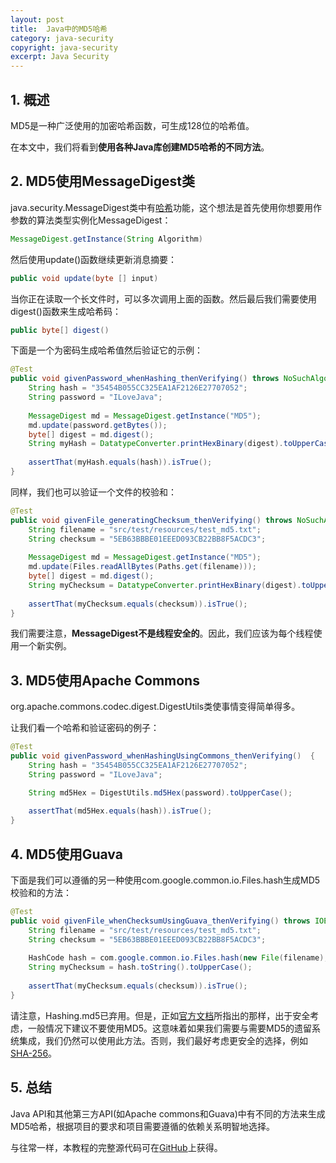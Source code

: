 ```yaml
---
layout: post
title:  Java中的MD5哈希
category: java-security
copyright: java-security
excerpt: Java Security
---
```


## 1. 概述

MD5是一种广泛使用的加密哈希函数，可生成128位的哈希值。

在本文中，我们将看到**使用各种Java库创建MD5哈希的不同方法**。

## 2. MD5使用MessageDigest类

java.security.MessageDigest类中有[哈希](https://www.baeldung.com/cs/hashing)功能，这个想法是首先使用你想要用作参数的算法类型实例化MessageDigest：

```java
MessageDigest.getInstance(String Algorithm)
```

然后使用update()函数继续更新消息摘要：

```java
public void update(byte [] input)
```

当你正在读取一个长文件时，可以多次调用上面的函数。然后最后我们需要使用digest()函数来生成哈希码：

```java
public byte[] digest()
```

下面是一个为密码生成哈希值然后验证它的示例：

```java
@Test
public void givenPassword_whenHashing_thenVerifying() throws NoSuchAlgorithmException {
    String hash = "35454B055CC325EA1AF2126E27707052";
    String password = "ILoveJava";
        
    MessageDigest md = MessageDigest.getInstance("MD5");
    md.update(password.getBytes());
    byte[] digest = md.digest();
    String myHash = DatatypeConverter.printHexBinary(digest).toUpperCase();
        
    assertThat(myHash.equals(hash)).isTrue();
}
```

同样，我们也可以验证一个文件的校验和：

```java
@Test
public void givenFile_generatingChecksum_thenVerifying() throws NoSuchAlgorithmException, IOException {
    String filename = "src/test/resources/test_md5.txt";
    String checksum = "5EB63BBBE01EEED093CB22BB8F5ACDC3";
        
    MessageDigest md = MessageDigest.getInstance("MD5");
    md.update(Files.readAllBytes(Paths.get(filename)));
    byte[] digest = md.digest();
    String myChecksum = DatatypeConverter.printHexBinary(digest).toUpperCase();
        
    assertThat(myChecksum.equals(checksum)).isTrue();
}
```

我们需要注意，**MessageDigest不是线程安全的**。因此，我们应该为每个线程使用一个新实例。

## 3. MD5使用Apache Commons

org.apache.commons.codec.digest.DigestUtils类使事情变得简单得多。

让我们看一个哈希和验证密码的例子：

```java
@Test
public void givenPassword_whenHashingUsingCommons_thenVerifying()  {
    String hash = "35454B055CC325EA1AF2126E27707052";
    String password = "ILoveJava";

    String md5Hex = DigestUtils.md5Hex(password).toUpperCase();
        
    assertThat(md5Hex.equals(hash)).isTrue();
}
```

## 4. MD5使用Guava

下面是我们可以遵循的另一种使用com.google.common.io.Files.hash生成MD5校验和的方法：

```java
@Test
public void givenFile_whenChecksumUsingGuava_thenVerifying() throws IOException {
    String filename = "src/test/resources/test_md5.txt";
    String checksum = "5EB63BBBE01EEED093CB22BB8F5ACDC3";
        
    HashCode hash = com.google.common.io.Files.hash(new File(filename), Hashing.md5());
    String myChecksum = hash.toString().toUpperCase();
        
    assertThat(myChecksum.equals(checksum)).isTrue();
}
```

请注意，Hashing.md5已弃用。但是，正如[官方文档](https://guava.dev/releases/23.0/api/docs/com/google/common/hash/Hashing.html#md5--)所指出的那样，出于安全考虑，一般情况下建议不要使用MD5。这意味着如果我们需要与需要MD5的遗留系统集成，我们仍然可以使用此方法。否则，我们最好考虑更安全的选择，例如[SHA-256](https://www.baeldung.com/sha-256-hashing-java)。

## 5. 总结

Java API和其他第三方API(如Apache commons和Guava)中有不同的方法来生成MD5哈希，根据项目的要求和项目需要遵循的依赖关系明智地选择。

与往常一样，本教程的完整源代码可在[GitHub](https://github.com/tuyucheng7/taketoday-tutorial4j/tree/master/java-core-modules/java-security-2)上获得。